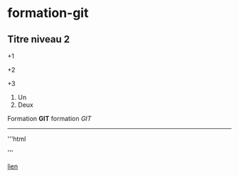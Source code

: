 # formation-git

## Titre niveau 2

+1

+2

+3

1. Un
2. Deux

Formation **GIT**
formation *GIT*

---

'''html
<html></html>
'''

[lien](http://google.fr)
